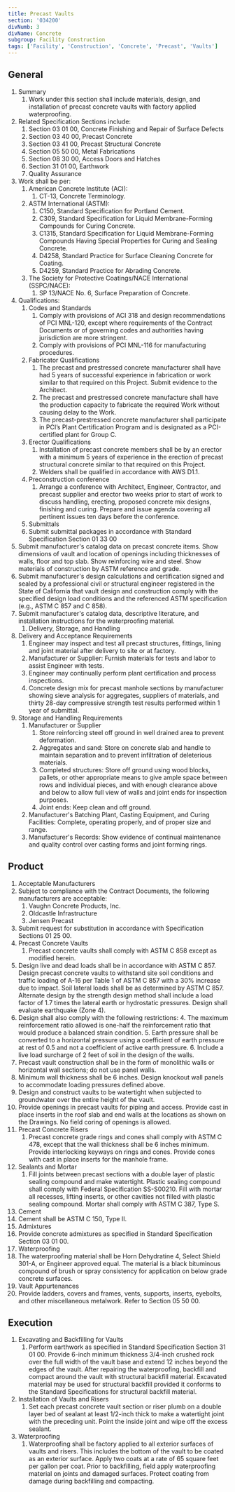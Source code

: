 ```yaml
---
title: Precast Vaults
section: '034200'
divNumb: 3
divName: Concrete
subgroup: Facility Construction
tags: ['Facility', 'Construction', 'Concrete', 'Precast', 'Vaults']
---
```


## General

1. Summary
   1. Work under this section shall include materials, design, and installation of precast concrete vaults with factory applied waterproofing.
2. Related Specification Sections include:
	1. Section 03 01 00, Concrete Finishing and Repair of Surface Defects
	2. Section 03 40 00, Precast Concrete
	3. Section 03 41 00, Precast Structural Concrete
	4. Section 05 50 00, Metal Fabrications
	5. Section 08 30 00, Access Doors and Hatches
	6. Section 31 01 00, Earthwork
	7. Quality Assurance
3. Work shall be per:
	1. American Concrete Institute (ACI):
		1. CT-13, Concrete Terminology.
	2. ASTM International (ASTM):
		1. C150, Standard Specification for Portland Cement.
		2. C309, Standard Specification for Liquid Membrane-Forming Compounds for Curing Concrete.
		3. C1315, Standard Specification for Liquid Membrane-Forming Compounds Having Special Properties for Curing and Sealing Concrete.
		4. D4258, Standard Practice for Surface Cleaning Concrete for Coating.
		5. D4259, Standard Practice for Abrading Concrete.
	3. The Society for Protective Coatings/NACE International (SSPC/NACE):
		1. SP 13/NACE No. 6, Surface Preparation of Concrete.
4. Qualifications:
	1. Codes and Standards
		1. Comply with provisions of ACI 318 and design recommendations of PCI MNL-120, except where requirements of the Contract Documents or of governing codes and authorities having jurisdiction are more stringent.
		2. Comply with provisions of PCI MNL-116 for manufacturing procedures.
	2. Fabricator Qualifications
		1. The precast and prestressed concrete manufacturer shall have had 5 years of successful experience in fabrication or work similar to that required on this Project. Submit evidence to the Architect.
		2. The precast and prestressed concrete manufacture shall have the production capacity to fabricate the required Work without causing delay to the Work.
		3. The precast-prestressed concrete manufacturer shall participate in PCI’s Plant Certification Program and is designated as a PCI-certified plant for Group C.
	3. Erector Qualifications
		1. Installation of precast concrete members shall be by an erector with a minimum 5 years of experience in the erection of precast structural concrete similar to that required on this Project.
		2. Welders shall be qualified in accordance with AWS D1.1.
	4. Preconstruction conference
		1. Arrange a conference with Architect, Engineer, Contractor, and precast supplier and erector two weeks prior to start of work to discuss handling, erecting, proposed concrete mix designs, finishing and curing. Prepare and issue agenda covering all pertinent issues ten days before the conference.
	5. Submittals
   1. Submit submittal packages in accordance with Standard Specification Section 01 33 00
2. Submit manufacturer's catalog data on precast concrete items. Show dimensions of vault and location of openings including thicknesses of walls, floor and top slab. Show reinforcing wire and steel. Show materials of construction by ASTM reference and grade.
3. Submit manufacturer's design calculations and certification signed and sealed by a professional civil or structural engineer registered in the State of California that vault design and construction comply with the specified design load conditions and the referenced ASTM specification (e.g., ASTM C 857 and C 858).
4. Submit manufacturer's catalog data, descriptive literature, and installation instructions for the waterproofing material.
	1. Delivery, Storage, and Handling
5. Delivery and Acceptance Requirements
	1. Engineer may inspect and test all precast structures, fittings, lining and joint material after delivery to site or at factory.
	2. Manufacturer or Supplier: Furnish materials for tests and labor to assist Engineer with tests.
	3. Engineer may continually perform plant certification and process inspections.
	4. Concrete design mix for precast manhole sections by manufacturer showing sieve analysis for aggregates, suppliers of materials, and thirty 28-day compressive strength test results performed within 1 year of submittal.
6. Storage and Handling Requirements
	1. Manufacturer or Supplier
		1. Store reinforcing steel off ground in well drained area to prevent deformation.
		2. Aggregates and sand: Store on concrete slab and handle to maintain separation and to prevent infiltration of deleterious materials.
		3. Completed structures: Store off ground using wood blocks, pallets, or other appropriate means to give ample space between rows and individual pieces, and with enough clearance above and below to allow full view of walls and joint ends for inspection purposes.
		4. Joint ends: Keep clean and off ground.
	2. Manufacturer's Batching Plant, Casting Equipment, and Curing Facilities: Complete, operating properly, and of proper size and range.
	3. Manufacturer's Records: Show evidence of continual maintenance and quality control over casting forms and joint forming rings.

## Product

1. Acceptable Manufacturers
2. Subject to compliance with the Contract Documents, the following manufacturers are acceptable:
	1. Vaughn Concrete Products, Inc.
	2. Oldcastle Infrastructure
	3. Jensen Precast
3. Submit request for substitution in accordance with Specification Sections 01 25 00.
1. Precast Concrete Vaults
   1. Precast concrete vaults shall comply with ASTM C 858 except as modified herein.
2. Design live and dead loads shall be in accordance with ASTM C 857. Design precast concrete vaults to withstand site soil conditions and traffic loading of A-16 per Table 1 of ASTM C 857 with a 30% increase due to impact. Soil lateral loads shall be as determined by ASTM C 857. Alternate design by the strength design method shall include a load factor of 1.7 times the lateral earth or hydrostatic pressures. Design shall evaluate earthquake (Zone 4).
3. Design shall also comply with the following restrictions:
	4. The maximum reinforcement ratio allowed is one-half the reinforcement ratio that would produce a balanced strain condition.
	5. Earth pressure shall be converted to a horizontal pressure using a coefficient of earth pressure at rest of 0.5 and not a coefficient of active earth pressure.
	6. Include a live load surcharge of 2 feet of soil in the design of the walls.
4. Precast vault construction shall be in the form of monolithic walls or horizontal wall sections; do not use panel walls.
5. Minimum wall thickness shall be 6 inches. Design knockout wall panels to accommodate loading pressures defined above.
6. Design and construct vaults to be watertight when subjected to groundwater over the entire height of the vault. 
7. Provide openings in precast vaults for piping and access. Provide cast in place inserts in the roof slab and end walls at the locations as shown on the Drawings. No field coring of openings is allowed.
8. Precast Concrete Risers
   1. Precast concrete grade rings and cones shall comply with ASTM C 478, except that the wall thickness shall be 6 inches minimum. Provide interlocking keyways on rings and cones. Provide cones with cast in place inserts for the manhole frame.
9. Sealants and Mortar
   1. Fill joints between precast sections with a double layer of plastic sealing compound and make watertight. Plastic sealing compound shall comply with Federal Specification SS-S00210. Fill with mortar all recesses, lifting inserts, or other cavities not filled with plastic sealing compound. Mortar shall comply with ASTM C 387, Type S.
10. Cement
   2. Cement shall be ASTM C 150, Type II.
11. Admixtures
   3. Provide concrete admixtures as specified in Standard Specification Section 03 01 00.
12. Waterproofing
   4. The waterproofing material shall be Horn Dehydratine 4, Select Shield 301-A, or Engineer approved equal. The material is a black bituminous compound of brush or spray consistency for application on below grade concrete surfaces.
13. Vault Appurtenances
   5. Provide ladders, covers and frames, vents, supports, inserts, eyebolts, and other miscellaneous metalwork. Refer to Section 05 50 00.

## Execution

1. Excavating and Backfilling for Vaults
   1. Perform earthwork as specified in Standard Specification Section 31 01 00. Provide 6-inch minimum thickness 3/4-inch crushed rock over the full width of the vault base and extend 12 inches beyond the edges of the vault. After repairing the waterproofing, backfill and compact around the vault with structural backfill material. Excavated material may be used for structural backfill provided it conforms to the Standard Specifications for structural backfill material.
2. Installation of Vaults and Risers
   1. Set each precast concrete vault section or riser plumb on a double layer bed of sealant at least 1/2-inch thick to make a watertight joint with the preceding unit. Point the inside joint and wipe off the excess sealant.
3. Waterproofing
   1. Waterproofing shall be factory applied to all exterior surfaces of vaults and risers. This includes the bottom of the vault to be coated as an exterior surface. Apply two coats at a rate of 65 square feet per gallon per coat. Prior to backfilling, field apply waterproofing material on joints and damaged surfaces. Protect coating from damage during backfilling and compacting.
